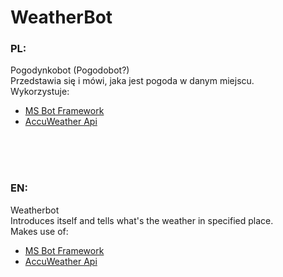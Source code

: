 # WeatherBot

### PL:
Pogodynkobot (Pogodobot?)<br/>
Przedstawia się i mówi, jaka jest pogoda w danym miejscu.<br/>
Wykorzystuje:<br/>
+ [MS Bot Framework](https://dev.botframework.com/)
+ [AccuWeather Api](https://developer.accuweather.com/)

<br/><br/><br/>
### EN:
Weatherbot<br/>
Introduces itself and tells what's the weather in specified place.<br/>
Makes use of:<br/>
+ [MS Bot Framework](https://dev.botframework.com/)
+ [AccuWeather Api](https://developer.accuweather.com/)
